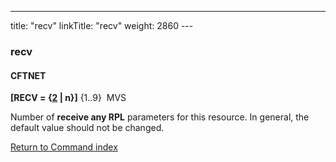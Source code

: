 ---
title: "recv"
linkTitle: "recv"
weight: 2860
--- <span id="recv"></span>

### recv

#### CFTNET

**[RECV = {<u>2</u> &#124; n}]** {1..9}  MVS

Number of **receive any RPL** parameters
for this resource. In general, the default value should not be changed.

[Return to Command index](../../)

